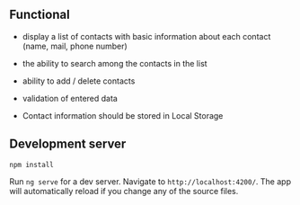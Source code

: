 ## Functional

- display a list of contacts with basic information about each contact (name, mail, phone number)

- the ability to search among the contacts in the list

- ability to add / delete contacts

- validation of entered data

- Contact information should be stored in Local Storage


## Development server

`npm install`

Run `ng serve` for a dev server. Navigate to `http://localhost:4200/`. The app will automatically reload if you change any of the source files.

